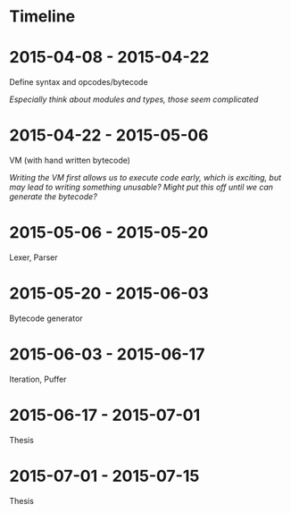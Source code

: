 # Timeline

# 2015-04-08 - 2015-04-22

Define syntax and opcodes/bytecode

_Especially think about modules and types, those seem complicated_

# 2015-04-22 - 2015-05-06

VM (with hand written bytecode)

_Writing the VM first allows us to execute code early, which is exciting, but may lead to writing something unusable? Might put this off until we can generate the bytecode?_

# 2015-05-06 - 2015-05-20

Lexer, Parser

# 2015-05-20 - 2015-06-03

Bytecode generator

# 2015-06-03 - 2015-06-17

Iteration, Puffer

# 2015-06-17 - 2015-07-01

Thesis

# 2015-07-01 - 2015-07-15

Thesis
